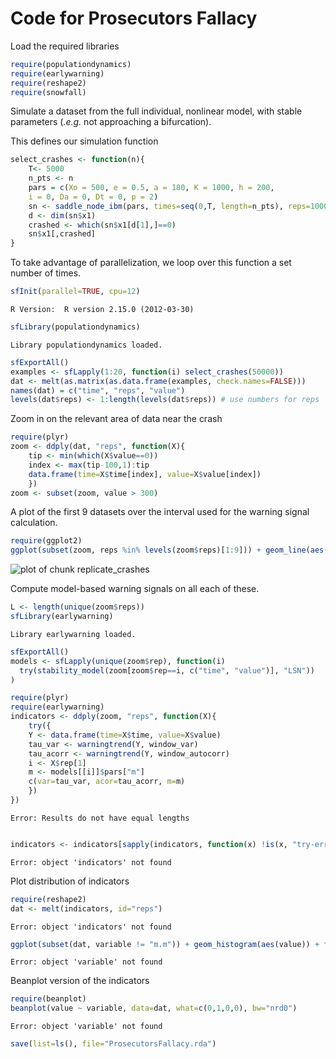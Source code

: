 

# Code for Prosecutors Fallacy 

Load the required libraries
 


```r
require(populationdynamics)
require(earlywarning)
require(reshape2)
require(snowfall)
```




Simulate a dataset from the full individual, nonlinear model, with stable parameters (*.e.g.* not approaching a bifurcation).

This defines our simulation function



```r
select_crashes <- function(n){
	T<- 5000
	n_pts <- n
	pars = c(Xo = 500, e = 0.5, a = 180, K = 1000, h = 200,
    i = 0, Da = 0, Dt = 0, p = 2)
	sn <- saddle_node_ibm(pars, times=seq(0,T, length=n_pts), reps=1000)
	d <- dim(sn$x1)
	crashed <- which(sn$x1[d[1],]==0)
	sn$x1[,crashed] 
}
```




To take advantage of parallelization, we loop over this function a set number of times.  



```r
sfInit(parallel=TRUE, cpu=12)
```



```
R Version:  R version 2.15.0 (2012-03-30) 

```



```r
sfLibrary(populationdynamics)
```



```
Library populationdynamics loaded.
```



```r
sfExportAll()
examples <- sfLapply(1:20, function(i) select_crashes(50000))
dat <- melt(as.matrix(as.data.frame(examples, check.names=FALSE)))
names(dat) = c("time", "reps", "value")
levels(dat$reps) <- 1:length(levels(dat$reps)) # use numbers for reps
```




Zoom in on the relevant area of data near the crash



```r
require(plyr)
zoom <- ddply(dat, "reps", function(X){
    tip <- min(which(X$value==0))
    index <- max(tip-100,1):tip
    data.frame(time=X$time[index], value=X$value[index])
    })
zoom <- subset(zoom, value > 300)
```




A plot of the first 9 datasets over the interval used for the warning signal calculation.



```r
require(ggplot2)
ggplot(subset(zoom, reps %in% levels(zoom$reps)[1:9])) + geom_line(aes(time, value)) + facet_wrap(~reps, scales="free")
```

![plot of chunk replicate_crashes](figure/replicate_crashes.png) 


Compute model-based warning signals on all each of these.  




```r
L <- length(unique(zoom$reps))
sfLibrary(earlywarning)
```



```
Library earlywarning loaded.
```



```r
sfExportAll()
models <- sfLapply(unique(zoom$rep), function(i)
  try(stability_model(zoom[zoom$rep==i, c("time", "value")], "LSN"))
)
```







```r
require(plyr)
require(earlywarning)
indicators <- ddply(zoom, "reps", function(X){
	try({
    Y <- data.frame(time=X$time, value=X$value)
    tau_var <- warningtrend(Y, window_var)
    tau_acorr <- warningtrend(Y, window_autocorr)
    i <- X$rep[1]
    m <- models[[i]]$pars["m"]
    c(var=tau_var, acor=tau_acorr, m=m)
	})
})
```



```
Error: Results do not have equal lengths
```



```r

indicators <- indicators[sapply(indicators, function(x) !is(x, "try-error"))]
```



```
Error: object 'indicators' not found
```




Plot distribution of indicators



```r
require(reshape2)
dat <- melt(indicators, id="reps")
```



```
Error: object 'indicators' not found
```



```r
ggplot(subset(dat, variable != "m.m")) + geom_histogram(aes(value)) + facet_wrap(~variable)
```



```
Error: object 'variable' not found
```




Beanplot version of the indicators



```r
require(beanplot)
beanplot(value ~ variable, data=dat, what=c(0,1,0,0), bw="nrd0")
```



```
Error: object 'variable' not found
```



```r
save(list=ls(), file="ProsecutorsFallacy.rda")
```







